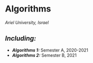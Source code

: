 # Algorithms

###### Ariel University, Israel

## _Including:_
* **_Algorithms 1:_** Semester A, 2020-2021
* **_Algorithms 2:_** Semester B, 2021

